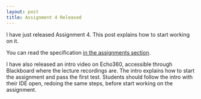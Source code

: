 ```yaml
---
layout: post
title: Assignment 4 Released
---
```


I have just released Assignment 4.  This post explains how to start working on it.

You can read the specification [in the assignments section]({{site.baseurl}}/assignments).

I have also released an intro video on Echo360, accessible through Blackboard
where the lecture recordings are.  The intro explains how to start the
assignment and pass the first test.  Students should follow the intro with their
IDE open, redoing the same steps, before start working on the assignment.
